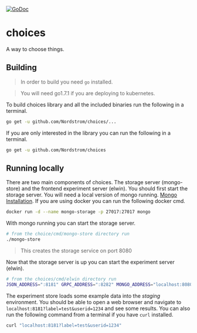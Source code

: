 [![GoDoc](https://godoc.org/github.com/Nordstrom/choices?status.svg)](https://godoc.org/github.com/Nordstrom/choices)

# choices
A way to choose things.

## Building

> In order to build you need `go` installed.

> You will need go1.7.1 if you are deploying to kubernetes.

To build choices library and all the included binaries run the following in a
terminal.

```bash
go get -u github.com/Nordstrom/choices/...
```

If you are only interested in the library you can run the following in a
terminal.

```bash
go get -u github.com/Nordstrom/choices
```

## Running locally

There are two main components of choices. The storage server (mongo-store) and
the frontend experiment server (elwin). You should first start the storage
server. You will need a local version of mongo running.  [Mongo
Installation](https://docs.mongodb.com/manual/installation/). If you are using
docker you can run the following docker cmd.

```bash
docker run -d --name mongo-storage -p 27017:27017 mongo
```

With mongo running you can start the storage server.

```bash
# from the choice/cmd/mongo-store directory run
./mongo-store
```

> This creates the storage service on port 8080

Now that the storage server is up you can start the experiment server (elwin).

```bash
# from the choices/cmd/elwin directory run
JSON_ADDRESS=":8181" GRPC_ADDRESS=":8282" MONGO_ADDRESS="localhost:8080" MONGO_DATABASE="elwin" MONGO_COLLECTION="staging" ./elwin
```

The experiment store loads some example data into the *staging* environment.
You should be able to open a web browser and navigate to
`localhost:8181?label=test&userid=1234` and see some results. You can also run
the following command from a terminal if you have `curl` installed.

```bash
curl "localhost:8181?label=test&userid=1234"
```
